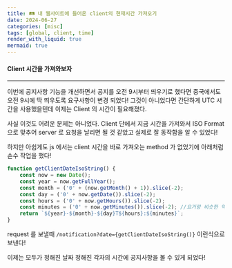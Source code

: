 ```yaml
---
title: 🛤 내 웹사이트에 들어온 client의 현재시간 가져오기
date: 2024-06-27
categories: [misc]
tags: [global, client, time]
render_with_liquid: true
mermaid: true
---
```

#### Client 시간을 가져와보자
---
이번에 공지사항 기능을 개선하면서 공지를 오전 9시부터 띄우기로 했다면 중국에서도 오전 9시에 딱 띄우도록 요구사항이 변경 되었다! 그것이 아니었다면 간단하게 UTC 시간을 사용했을텐데 이제는 Client 의 시간이 필요해졌다.

사실 이것도 어려운 문제는 아니었다. Client 단에서 지금 시간을 가져와서 ISO Format으로 맞추어 server 로 요청을 날리면 될 것 같았고 실제로 잘 동작함을 알 수 있었다!

하지만 아쉽게도 js 에서는 client 시간을 바로 가져오는 method 가 없었기에 아래처럼 손수 작업을 했다!

```js
function getClientDateIsoString() {
	const now = new Date();
	const year = now.getFullYear();
	const month = ('0' + (now.getMonth() + 1)).slice(-2);
	const day = ('0' + now.getDate()).slice(-2);
	const hours = ('0' + now.getHours()).slice(-2);
	const minutes = ('0' + now.getMinutes()).slice(-2); //요거랑 비슷한 역할을 하는padStart 라는 좋은 게 있더라! 다음에 써봐야지
	return `${year}-${month}-${day}T${hours}:${minutes}`;
}
```

request 를 보낼때 `/notification?date={getClientDateIsoString()}` 이런식으로 보낸다!

이제는 모두가 정해진 날짜 정해진 각자의 시간에 공지사항을 볼 수 있게 되었다!